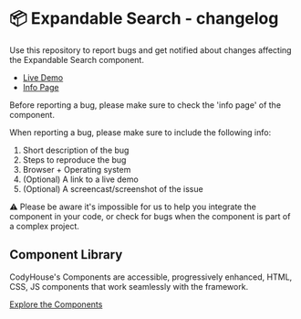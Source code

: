 # 📦 Expandable Search - changelog

Use this repository to report bugs and get notified about changes affecting the Expandable Search component.

- [Live Demo](https://codyhouse.co/ds/components/app/expandable-search)
- [Info Page](https://codyhouse.co/ds/components/info/expandable-search)

Before reporting a bug, please make sure to check the 'info page' of the component. 

When reporting a bug, please make sure to include the following info:

1. Short description of the bug
2. Steps to reproduce the bug
3. Browser + Operating system
4. (Optional) A link to a live demo
5. (Optional) A screencast/screenshot of the issue

⚠️ Please be aware it's impossible for us to help you integrate the component in your code, or check for bugs when the component is part of a complex project.

## Component Library

CodyHouse's Components are accessible, progressively enhanced, HTML, CSS, JS components that work seamlessly with the framework.

[Explore the Components](https://codyhouse.co/ds/components)
